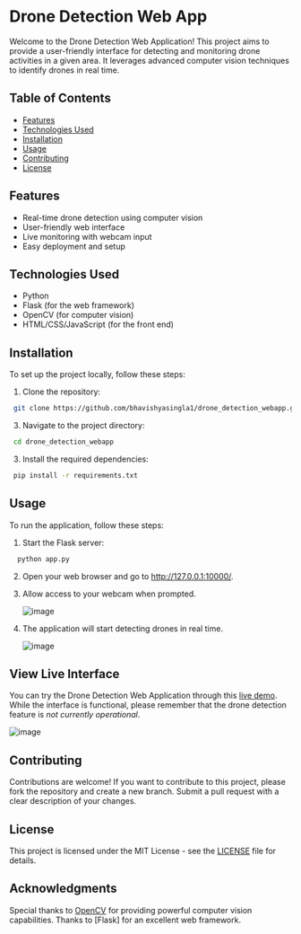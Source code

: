 # Drone Detection Web App

Welcome to the Drone Detection Web Application! This project aims to provide a user-friendly interface for detecting and monitoring drone activities in a given area. It leverages advanced computer vision techniques to identify drones in real time.

## Table of Contents
- [Features](#features)
- [Technologies Used](#technologies-used)
- [Installation](#installation)
- [Usage](#usage)
- [Contributing](#contributing)
- [License](#license)

## Features
- Real-time drone detection using computer vision
- User-friendly web interface
- Live monitoring with webcam input
- Easy deployment and setup

## Technologies Used
- Python
- Flask (for the web framework)
- OpenCV (for computer vision)
- HTML/CSS/JavaScript (for the front end)

## Installation
To set up the project locally, follow these steps:

1. Clone the repository:

```bash
 git clone https://github.com/bhavishyasingla1/drone_detection_webapp.git
   ```
3. Navigate to the project directory:
  ```bash
   cd drone_detection_webapp
   ```
3. Install the required dependencies:
  ```bash
   pip install -r requirements.txt
   ```
## Usage
To run the application, follow these steps:

1. Start the Flask server:
 ```bash
   python app.py
   ```
2. Open your web browser and go to http://127.0.0.1:10000/.
3. Allow access to your webcam when prompted.

   ![image](https://github.com/user-attachments/assets/ebd26ee5-7ffd-49a3-a255-fd7ad9cfe82b)

5. The application will start detecting drones in real time.
   
   ![image](https://github.com/user-attachments/assets/37e5ca7c-2a58-4d8d-ab28-c120e2e61f78)


## View Live Interface
You can try the Drone Detection Web Application through this [live demo](https://drone-detection-webapp.onrender.com). While the interface is functional, please remember that the drone detection feature is *not currently operational*.

![image](https://github.com/user-attachments/assets/0c35679c-6bd5-4c82-81e3-11f7573595d8)

## Contributing
Contributions are welcome! If you want to contribute to this project, please fork the repository and create a new branch. Submit a pull request with a clear description of your changes.

## License
This project is licensed under the MIT License - see the [LICENSE](LICENSE) file for details.

## Acknowledgments
Special thanks to [OpenCV](https://opencv.org/) for providing powerful computer vision capabilities.
Thanks to [Flask] for an excellent web framework.






